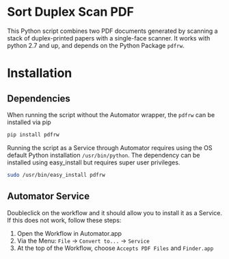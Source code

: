 # Sort Duplex Scan PDF

This Python script combines two PDF documents generated by scanning a stack of duplex-printed papers with a single-face scanner. It works with python 2.7 and up, and depends on the Python Package `pdfrw`.

# Installation
## Dependencies

When running the script without the Automator wrapper, the `pdfrw` can be installed via pip

```bash
pip install pdfrw
```

Running the script as a Service through Automator requires using the OS default Python installation `/usr/bin/python`. The dependency can be installed using easy_install but requires super user privileges.

```bash
sudo /usr/bin/easy_install pdfrw
```

## Automator Service

Doubleclick on the workflow and it should allow you to install it as a Service. If this does not work, follow these steps:

1. Open the Workflow in Automator.app
1. Via the Menu: `File` -> `Convert to...` -> `Service`
1. At the top of the Workflow, choose `Accepts PDF Files` and `Finder.app`

